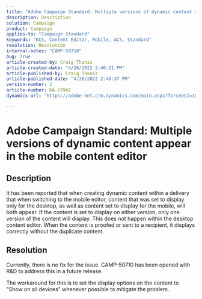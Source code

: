 ```yaml
---
title: "Adobe Campaign Standard: Multiple versions of dynamic content appear in the mobile content editor"
description: Description
solution: Campaign
product: Campaign
applies-to: "Campaign Standard"
keywords: "KCS, Content Editor, Mobile, ACS, Standard"
resolution: Resolution
internal-notes: "CAMP-50710"
bug: True
article-created-by: Craig Thonis
article-created-date: "4/26/2022 2:46:21 PM"
article-published-by: Craig Thonis
article-published-date: "4/26/2022 2:46:37 PM"
version-number: 2
article-number: KA-17942
dynamics-url: "https://adobe-ent.crm.dynamics.com/main.aspx?forceUCI=1&pagetype=entityrecord&etn=knowledgearticle&id=bf9ea09f-6fc5-ec11-a7b6-0022480a10ee"

---
```

# Adobe Campaign Standard: Multiple versions of dynamic content appear in the mobile content editor

## Description


It has been reported that when creating dynamic content within a delivery that when switching to the mobile editor, content that was set to display only for the desktop, as well as content set to display for the mobile, will both appear. If the content is set to display on either version, only one version of the content will display. This does not happen within the desktop content editor. When the content is proofed or sent to a recipient, it displays correctly without the duplicate content.


## Resolution


Currently, there is no fix for the issue. CAMP-50710 has been opened with R&D to address this in a future release.



The workaround for this is to set the display options on the content to "Show on all devices" whenever possible to mitigate the problem.
